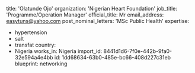 title: 'Olatunde Ojo'
organization: 'Nigerian Heart Foundation'
job_title: 'Programme/Operation Manager'
official_title: Mr
email_address: easytuns@yahoo.com
post_nominal_letters: 'MSc Public Health'
expertise:
  - hypertension
  - salt
  - transfat
country:
  - Nigeria
works_in: Nigeria
import_id: 8441d1d6-7f0e-442b-9fa0-32e594a4e4bb
id: 1dd68634-63b0-485e-bc66-408d227c31eb
blueprint: networking
